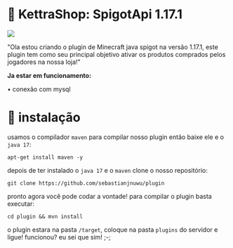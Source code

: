 # 👋 KettraShop: SpigotApi 1.17.1

![](https://media.discordapp.net/attachments/969290884300537868/972667991491756053/spigot.png)

"Ola estou criando o plugin de Minecraft java spigot na versão 1.17.1, este plugin tem como seu principal objetivo ativar os produtos comprados pelos jogadores na nossa loja!"

**Ja estar em funcionamento:**

 • conexão com mysql 

# 🔗 instalação

 usamos o compilador `maven` para compilar nosso plugin então baixe ele e o `java 17`:
 ```
 apt-get install maven -y
 ```
 
 depois de ter instalado o `java 17` e o `maven` clone o nosso repositório:
 ```
git clone https://github.com/sebastianjnuwu/plugin
```

 pronto agora você pode codar a vontade! para compilar o plugin basta executar:
 ```
 cd plugin && mvn install
```

o plugin estara na pasta `/target`, coloque na pasta `plugins` do servidor e ligue! funcionou? eu sei que sim! ;-;